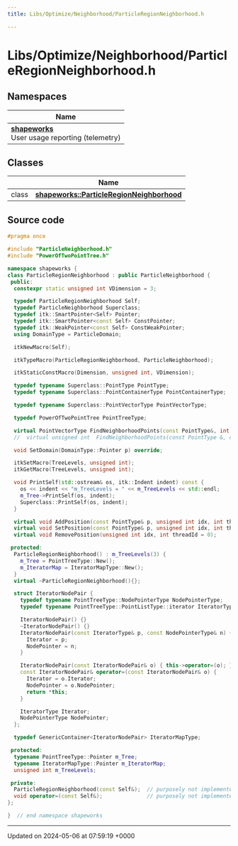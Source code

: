 ```yaml
---
title: Libs/Optimize/Neighborhood/ParticleRegionNeighborhood.h

---
```


# Libs/Optimize/Neighborhood/ParticleRegionNeighborhood.h



## Namespaces

| Name           |
| -------------- |
| **[shapeworks](../Namespaces/namespaceshapeworks.md)** <br>User usage reporting (telemetry)  |

## Classes

|                | Name           |
| -------------- | -------------- |
| class | **[shapeworks::ParticleRegionNeighborhood](../Classes/classshapeworks_1_1ParticleRegionNeighborhood.md)**  |




## Source code

```cpp
#pragma once

#include "ParticleNeighborhood.h"
#include "PowerOfTwoPointTree.h"

namespace shapeworks {
class ParticleRegionNeighborhood : public ParticleNeighborhood {
 public:
  constexpr static unsigned int VDimension = 3;

  typedef ParticleRegionNeighborhood Self;
  typedef ParticleNeighborhood Superclass;
  typedef itk::SmartPointer<Self> Pointer;
  typedef itk::SmartPointer<const Self> ConstPointer;
  typedef itk::WeakPointer<const Self> ConstWeakPointer;
  using DomainType = ParticleDomain;

  itkNewMacro(Self);

  itkTypeMacro(ParticleRegionNeighborhood, ParticleNeighborhood);

  itkStaticConstMacro(Dimension, unsigned int, VDimension);

  typedef typename Superclass::PointType PointType;
  typedef typename Superclass::PointContainerType PointContainerType;

  typedef typename Superclass::PointVectorType PointVectorType;

  typedef PowerOfTwoPointTree PointTreeType;

  virtual PointVectorType FindNeighborhoodPoints(const PointType&, int idx, double) const;
  //  virtual unsigned int  FindNeighborhoodPoints(const PointType &, double, PointVectorType &) const;

  void SetDomain(DomainType::Pointer p) override;

  itkSetMacro(TreeLevels, unsigned int);
  itkGetMacro(TreeLevels, unsigned int);

  void PrintSelf(std::ostream& os, itk::Indent indent) const {
    os << indent << "m_TreeLevels = " << m_TreeLevels << std::endl;
    m_Tree->PrintSelf(os, indent);
    Superclass::PrintSelf(os, indent);
  }

  virtual void AddPosition(const PointType& p, unsigned int idx, int threadId = 0);
  virtual void SetPosition(const PointType& p, unsigned int idx, int threadId = 0);
  virtual void RemovePosition(unsigned int idx, int threadId = 0);

 protected:
  ParticleRegionNeighborhood() : m_TreeLevels(3) {
    m_Tree = PointTreeType::New();
    m_IteratorMap = IteratorMapType::New();
  }
  virtual ~ParticleRegionNeighborhood(){};

  struct IteratorNodePair {
    typedef typename PointTreeType::NodePointerType NodePointerType;
    typedef typename PointTreeType::PointListType::iterator IteratorType;

    IteratorNodePair() {}
    ~IteratorNodePair() {}
    IteratorNodePair(const IteratorType& p, const NodePointerType& n) {
      Iterator = p;
      NodePointer = n;
    }

    IteratorNodePair(const IteratorNodePair& o) { this->operator=(o); }
    const IteratorNodePair& operator=(const IteratorNodePair& o) {
      Iterator = o.Iterator;
      NodePointer = o.NodePointer;
      return *this;
    }

    IteratorType Iterator;
    NodePointerType NodePointer;
  };

  typedef GenericContainer<IteratorNodePair> IteratorMapType;

 protected:
  typename PointTreeType::Pointer m_Tree;
  typename IteratorMapType::Pointer m_IteratorMap;
  unsigned int m_TreeLevels;

 private:
  ParticleRegionNeighborhood(const Self&);  // purposely not implemented
  void operator=(const Self&);              // purposely not implemented
};

}  // end namespace shapeworks
```


-------------------------------

Updated on 2024-05-06 at 07:59:19 +0000
